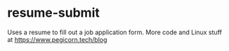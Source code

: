# resume-submit

Uses a resume to fill out a job application form. More code and Linux stuff at https://www.pegicorn.tech/blog
